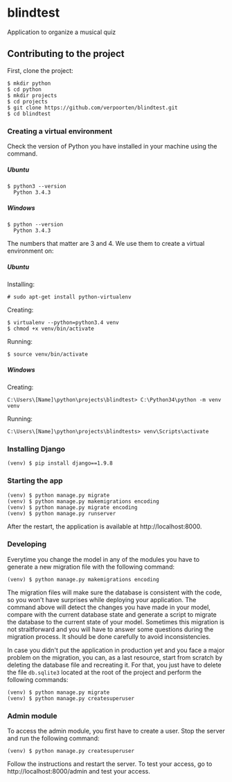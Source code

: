 # blindtest
Application to organize a musical quiz

## Contributing to the project

First, clone the project:

    $ mkdir python
    $ cd python
    $ mkdir projects
    $ cd projects
    $ git clone https://github.com/verpoorten/blindtest.git
    $ cd blindtest

### Creating a virtual environment

Check the version of Python you have installed in your machine using the command.

##### Ubuntu

    $ python3 --version
      Python 3.4.3

##### Windows

    $ python --version
      Python 3.4.3

The numbers that matter are 3 and 4. We use them to create a virtual environment on:

##### Ubuntu

Installing:

    # sudo apt-get install python-virtualenv

Creating:

    $ virtualenv --python=python3.4 venv
    $ chmod +x venv/bin/activate

Running:

    $ source venv/bin/activate

##### Windows

Creating:

    C:\Users\[Name]\python\projects\blindtest> C:\Python34\python -m venv venv

Running:

    C:\Users\[Name]\python\projects\blindtests> venv\Scripts\activate

### Installing Django

    (venv) $ pip install django==1.9.8

### Starting the app
    
    (venv) $ python manage.py migrate
    (venv) $ python manage.py makemigrations encoding
    (venv) $ python manage.py migrate encoding
    (venv) $ python manage.py runserver
    
After the restart, the application is available at http://localhost:8000.
    
### Developing

Everytime you change the model in any of the modules you have to generate a new migration file with the following command:

    (venv) $ python manage.py makemigrations encoding
    
The migration files will make sure the database is consistent with the code, so you won't have surprises while deploying your application. The command above will detect the changes you have made in your model, compare with the current database state and generate a script to migrate the database to the current state of your model. Sometimes this migration is not straitforward and you will have to answer some questions during the migration process. It should be done carefully to avoid inconsistencies.

In case you didn't put the application in production yet and you face a major problem on the migration, you can, as a last resource, start from scratch by deleting the database file and recreating it. For that, you just have to delete the file `db.sqlite3` located at the root of the project and perform the following commands:

    (venv) $ python manage.py migrate
    (venv) $ python manage.py createsuperuser

### Admin module

To access the admin module, you first have to create a user. Stop the server and run the following command:

    (venv) $ python manage.py createsuperuser
    
Follow the instructions and restart the server. To test your access, go to http://localhost:8000/admin and test your access.
